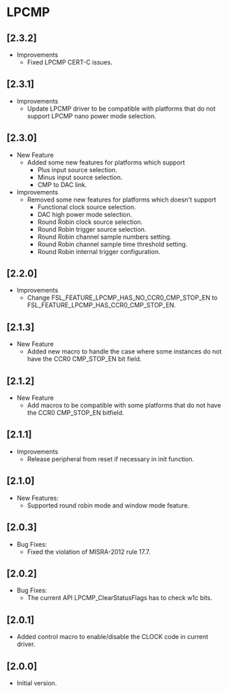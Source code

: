 # LPCMP

## [2.3.2]

- Improvements
  - Fixed LPCMP CERT-C issues.

## [2.3.1]

- Improvements
  - Update LPCMP driver to be compatible with platforms
    that do not support LPCMP nano power mode selection.

## [2.3.0]

- New Feature
  - Added some new features for platforms which support
    - Plus input source selection.
    - Minus input source selection.
    - CMP to DAC link.
- Improvements
  - Removed some new features for platforms which doesn't support
    - Functional clock source selection.
    - DAC high power mode selection.
    - Round Robin clock source selection.
    - Round Robin trigger source selection.
    - Round Robin channel sample numbers setting.
    - Round Robin channel sample time threshold setting.
    - Round Robin internal trigger configuration.

## [2.2.0]

- Improvements
  - Change FSL_FEATURE_LPCMP_HAS_NO_CCR0_CMP_STOP_EN to FSL_FEATURE_LPCMP_HAS_CCR0_CMP_STOP_EN.

## [2.1.3]

- New Feature
  - Added new macro to handle the case where some instances do not have the CCR0 CMP_STOP_EN bit field.

## [2.1.2]

- New Feature
  - Add macros to be compatible with some platforms that do not have the CCR0 CMP_STOP_EN bitfield.

## [2.1.1]

- Improvements
  - Release peripheral from reset if necessary in init function.

## [2.1.0]

- New Features:
  - Supported round robin mode and window mode feature.

## [2.0.3]

- Bug Fixes:
  - Fixed the violation of MISRA-2012 rule 17.7.

## [2.0.2]

- Bug Fixes:
  - The current API LPCMP_ClearStatusFlags has to check w1c bits.

## [2.0.1]

- Added control macro to enable/disable the CLOCK code in current driver.

## [2.0.0]

- Initial version.
